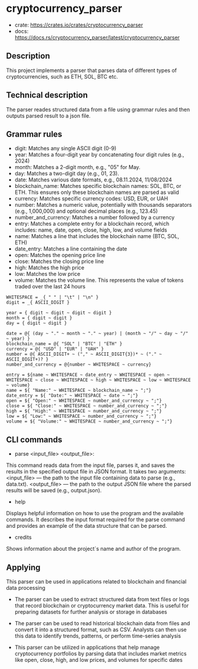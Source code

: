# сryptocurrency_parser

- crate: https://crates.io/crates/cryptocurrency_parser
- docs: https://docs.rs/cryptocurrency_parser/latest/cryptocurrency_parser

## Description
This project implements a parser that parses data of different types of cryptocurrencies, such as ETH, SOL, BTC etc.

## Technical description
The parser reades structured data from a file using grammar rules and then outputs parsed result to a json file.

## Grammar rules

- digit: Matches any single ASCII digit (0-9)
- year: Matches a four-digit year by concatenating four digit rules (e.g., 2024)
- month:  Matches a 2-digit month, e.g., "05" for May.
- day: Matches a two-digit day (e.g., 01, 23).
- date: Matches various date formats, e.g.,  08.11.2024, 11/08/2024
- blockchain_name: Matches specific blockchain names: SOL, BTC, or ETH. This ensures only these blockchain names are parsed as valid
- currency: Matches specific currency codes: USD, EUR, or UAH
- number: Matches a numeric value, potentially with thousands separators (e.g., 1,000,000) and optional decimal places (e.g., 123.45)
- number_and_currency: Matches a number followed by a currency
- entry: Matches a complete entry for a blockchain record, which includes: name, date, open, close, high, low, and volume fields
- name: Matches a line that includes the blockchain name (BTC, SOL, ETH)
- date_entry: Matches a line containing the date
- open: Matches the opening price line 
- close:  Matches the closing price line
- high: Matches the high price
- low: Matches the low price 
- volume: Matches the volume line. This represents the value of tokens traded over the last 24 hours

```pest
WHITESPACE = _{ " " | "\t" | "\n" }
digit = _{ ASCII_DIGIT }

year = { digit ~ digit ~ digit ~ digit }
month = { digit ~ digit }
day = { digit ~ digit }

date = @{ (day ~ "." ~ month ~ "." ~ year) | (month ~ "/" ~ day ~ "/" ~ year) }
blockchain_name = @{ "SOL" | "BTC" | "ETH" }
currency = @{ "USD" | "EUR" | "UAH" }
number = @{ ASCII_DIGIT+ ~ ("," ~ ASCII_DIGIT{3})* ~ ("." ~ ASCII_DIGIT+)? }
number_and_currency = @{number ~ WHITESPACE ~ currency}

entry = ${name ~ WHITESPACE ~ date_entry ~ WHITESPACE ~ open ~ WHITESPACE ~ close ~ WHITESPACE ~ high ~ WHITESPACE ~ low ~ WHITESPACE ~ volume}
name = ${ "Name:" ~ WHITESPACE ~ blockchain_name ~ ";"}
date_entry = ${ "Date:" ~ WHITESPACE ~ date ~ ";"}
open = ${ "Open:" ~ WHITESPACE ~ number_and_currency ~ ";"}
close = ${ "Close:" ~ WHITESPACE ~ number_and_currency ~ ";"}
high = ${ "High:" ~ WHITESPACE ~ number_and_currency ~ ";"}
low = ${ "Low:" ~ WHITESPACE ~ number_and_currency ~ ";"}
volume = ${ "Volume:" ~ WHITESPACE ~ number_and_currency ~ ";"}
```

## CLI commands

- parse <input_file> <output_file>:

This command reads data from the input file, parses it, and saves the results in the specified output file in JSON format.
It takes two arguments:
<input_file> — the path to the input file containing data to parse (e.g., data.txt).
<output_file> — the path to the output JSON file where the parsed results will be saved (e.g., output.json).

- help

Displays helpful information on how to use the program and the available commands.
It describes the input format required for the parse command and provides an example of the data structure that can be parsed.

- credits

Shows information about the project`s name and author of the program.

## Applying
This parser can be used in applications related to blockchain and financial data processing

- The parser can be used to extract structured data from text files or logs that record blockchain or cryptocurrency market data. This is useful for preparing datasets for further analysis or storage in databases

- The parser can be used to read historical blockchain data from files and convert it into a structured format, such as CSV. Analysts can then use this data to identify trends, patterns, or perform time-series analysis

- This parser can be utilized in applications that help manage cryptocurrency portfolios by parsing data that includes market metrics like open, close, high, and low prices, and volumes for specific dates
